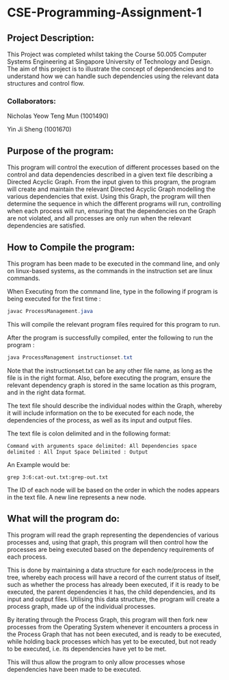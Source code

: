 # CSE-Programming-Assignment-1

## Project Description:
This Project was completed whilst taking the Course 50.005 Computer Systems Engineering at Singapore
University of Technology and Design. The aim of this project is to illustrate the concept of
dependencies and to understand how we can handle such dependencies using the relevant 
data structures and control flow.

### Collaborators:
Nicholas Yeow Teng Mun (1001490)

Yin Ji Sheng (1001670)

## Purpose of the program:
This program will control the execution of different processes based on the control and data 
dependencies described in a given text file describing a Directed Acyclic Graph. From the input 
given to this program, the program will create and maintain the relevant Directed Acyclic Graph 
modelling the various dependencies that exist. Using this Graph, the program will then determine
the sequence in which the different programs will run, controlling when each process will run,
ensuring that the dependencies on the Graph are not violated, and all processes are only run when
the relevant dependencies are satisfied. 

## How to Compile the program:
This program has been made to be executed in the command line, and only on linux-based systems, as the commands
in the instruction set are linux commands.

When Executing from the command line, type in the following if program is being executed for the first time :
```java
javac ProcessManagement.java
```
This will compile the relevant program files required for this program to run.

After the program is successfully compiled, enter the following to run the program :
```java
java ProcessManagement instructionset.txt
```
Note that the instructionset.txt can be any other file name, as long as the file is in the right format. Also,
before executing the program, ensure the relevant dependency graph is stored in the same location as this program,
and in the right data format.

The text file should describe the individual nodes within the Graph, whereby it will include information
on the to be executed for each node, the dependencies of the process, as well as its input and output
files.

The text file is colon delimited and in the following format:
```
Command with arguments space delimited: All Dependencies space delimited : All Input Space Delimited : Output 
```
An Example would be:
```
grep 3:6:cat-out.txt:grep-out.txt
```
The ID of each node will be based on the order in which the nodes appears in the text file. A new line
represents a new node.

## What will the program do:

This program will read the graph representing the dependencies of various processes and, using that graph,
this program will then control how the processes are being executed based on the dependency requirements of 
each process. 

This is done by maintaining a data structure for each node/process in the tree, whereby each process will have
a record of the current status of itself, such as whether the process has already been executed, if it is 
ready to be executed, the parent dependencies it has, the child dependencies, and its input and output files. 
Utilising this data structure, the program will create a process graph, made up of the individual processes.

By iterating through the Process Graph, this program will then fork new processes from the Operating System 
whenever it encounters a process in the Process Graph that has not been executed, and is ready to be executed,
while holding back processes which has yet to be executed, but not ready to be executed, i.e. its dependencies
have yet to be met.

This will thus allow the program to only allow processes whose dependencies have been made to be executed.
